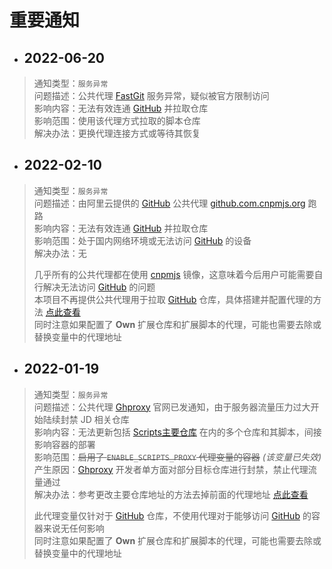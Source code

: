 # 重要通知

- ## 2022-06-20 <!-- {docsify-ignore} -->

> 通知类型：`服务异常`\
> 问题描述：公共代理 [FastGit](https://fastgit.org) 服务异常，疑似被官方限制访问\
> 影响内容：无法有效连通 [GitHub](https://github.com ':disabled') 并拉取仓库\
> 影响范围：使用该代理方式拉取的脚本仓库\
> 解决办法：更换代理连接方式或等待其恢复

- ## 2022-02-10 <!-- {docsify-ignore} -->

> 通知类型：`服务异常`\
> 问题描述：由阿里云提供的 [GitHub](https://github.com) 公共代理 [github.com.cnpmjs.org](https://npmmirror.com) 跑路\
> 影响内容：无法有效连通 [GitHub](https://github.com ':disabled') 并拉取仓库\
> 影响范围：处于国内网络环境或无法访问 [GitHub](https://github.com ':disabled') 的设备\
> 解决办法：无
> 
> 几乎所有的公共代理都在使用 [cnpmjs](https://npmmirror.com ':disabled') 镜像，这意味着今后用户可能需要自行解决无法访问 [GitHub](https://github.com ':disabled') 的问题\
> 本项目不再提供公共代理用于拉取 [GitHub](https://github.com ':disabled') 仓库，具体搭建并配置代理的方法 [点此查看](./install/配置代理)\
> 同时注意如果配置了 **Own** 扩展仓库和扩展脚本的代理，可能也需要去除或替换变量中的代理地址

- ## 2022-01-19 <!-- {docsify-ignore} -->

> 通知类型：`服务异常`\
> 问题描述：公共代理 [Ghproxy](https://ghproxy.com) 官网已发通知，由于服务器流量压力过大开始陆续封禁 JD 相关仓库\
> 影响内容：无法更新包括 [Scripts主要仓库](https://github.com/Aaron-lv/sync) 在内的多个仓库和其脚本，间接影响容器的部署\
> 影响范围：~~启用了 `ENABLE_SCRIPTS_PROXY` 代理变量的容器~~ _(该变量已失效)_ \
> 产生原因：[Ghproxy](https://ghproxy.com ':disabled') 开发者单方面对部分目标仓库进行封禁，禁止代理流量通过\
> 解决办法：参考更改主要仓库地址的方法去掉前面的代理地址 [点此查看](./config/主要仓库?id=更改地址)
> 
> 此代理变量仅针对于 [GitHub](https://github.com) 仓库，不使用代理对于能够访问 [GitHub](https://github.com ':disabled') 的容器来说无任何影响\
> 同时注意如果配置了 **Own** 扩展仓库和扩展脚本的代理，可能也需要去除或替换变量中的代理地址